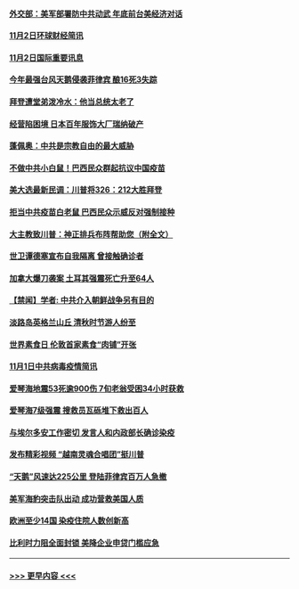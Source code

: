 #### [外交部：美军部署防中共动武 年底前台美经济对话](../pages/prog202/a102977291.md?t=11030001) 
#### [11月2日环球财经简讯](../pages/prog202/a102977284.md?t=11030001) 
#### [11月2日国际重要讯息](../pages/prog202/a102977179.md?t=11030001) 
#### [今年最强台风天鹅侵袭菲律宾 酿16死3失踪](../pages/prog202/a102977149.md?t=11030001) 
#### [拜登遭堂弟泼冷水：他当总统太老了](../pages/prog202/a102977150.md?t=11030001) 
#### [经营陷困境 日本百年服饰大厂瑞纳破产](../pages/prog202/a102977063.md?t=11030001) 
#### [蓬佩奥：中共是宗教自由的最大威胁](../pages/prog202/a102977053.md?t=11030001) 
#### [不做中共小白鼠！巴西民众群起抗议中国疫苗](../pages/prog202/a102977029.md?t=11030001) 
#### [美大选最新民调：川普将326：212大胜拜登](../pages/prog202/a102977003.md?t=11030001) 
#### [拒当中共疫苗白老鼠 巴西民众示威反对强制接种](../pages/prog202/a102976963.md?t=11030001) 
#### [大主教致川普：神正排兵布阵帮助您（附全文）](../pages/prog202/a102976938.md?t=11030001) 
#### [世卫谭德塞宣布自我隔离 曾接触确诊者](../pages/prog202/a102976924.md?t=11030001) 
#### [加拿大爆刀袭案 土耳其强震死亡升至64人](../pages/prog202/a102976844.md?t=11030001) 
#### [【禁闻】学者: 中共介入朝鲜战争另有目的](../pages/prog202/a102976801.md?t=11030001) 
#### [淡路岛英格兰山丘 清秋时节游人纷至](../pages/prog202/a102976805.md?t=11030001) 
#### [世界素食日 伦敦首家素食“肉铺”开张](../pages/prog202/a102976727.md?t=11030001) 
#### [11月1日中共病毒疫情简讯](../pages/prog202/a102976729.md?t=11030001) 
#### [爱琴海地震53死逾900伤 7旬老翁受困34小时获救](../pages/prog202/a102976671.md?t=11030001) 
#### [爱琴海7级强震 搜救员瓦砾堆下救出百人](../pages/prog202/a102976584.md?t=11030001) 
#### [与埃尔多安工作密切 发言人和内政部长确诊染疫](../pages/prog202/a102976556.md?t=11030001) 
#### [发布精彩视频 “越南灵魂合唱团”挺川普](../pages/prog202/a102976129.md?t=11030001) 
#### [“天鹅”风速达225公里 登陆菲律宾百万人急撤](../pages/prog202/a102976446.md?t=11030001) 
#### [美军海豹突击队出动 成功营救美国人质](../pages/prog202/a102976407.md?t=11030001) 
#### [欧洲至少14国 染疫住院人数创新高](../pages/prog202/a102976403.md?t=11030001) 
#### [比利时力阻全面封锁 美降企业申贷门槛应急](../pages/prog202/a102976314.md?t=11030001) 

----
#### [ >>> 更早内容 <<< ](../indexes/prog202-earlier.md)
